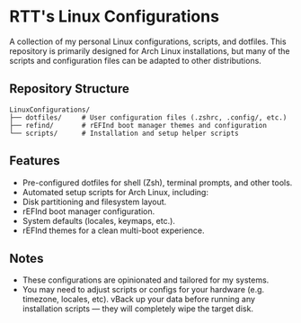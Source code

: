 # RTT's Linux Configurations

A collection of my personal Linux configurations, scripts, and dotfiles.
This repository is primarily designed for Arch Linux installations, but many of the scripts and configuration files can be adapted to other distributions.

## Repository Structure

```
LinuxConfigurations/
├── dotfiles/     # User configuration files (.zshrc, .config/, etc.)
├── refind/       # rEFInd boot manager themes and configuration
└── scripts/      # Installation and setup helper scripts
```

## Features
* Pre-configured dotfiles for shell (Zsh), terminal prompts, and other tools.
* Automated setup scripts for Arch Linux, including:
* Disk partitioning and filesystem layout.
* rEFInd boot manager configuration.
* System defaults (locales, keymaps, etc.).
* rEFInd themes for a clean multi-boot experience.

## Notes
* These configurations are opinionated and tailored for my systems.
* You may need to adjust scripts or configs for your hardware (e.g. timezone, locales, etc).
vBack up your data before running any installation scripts — they will completely wipe the target disk.
